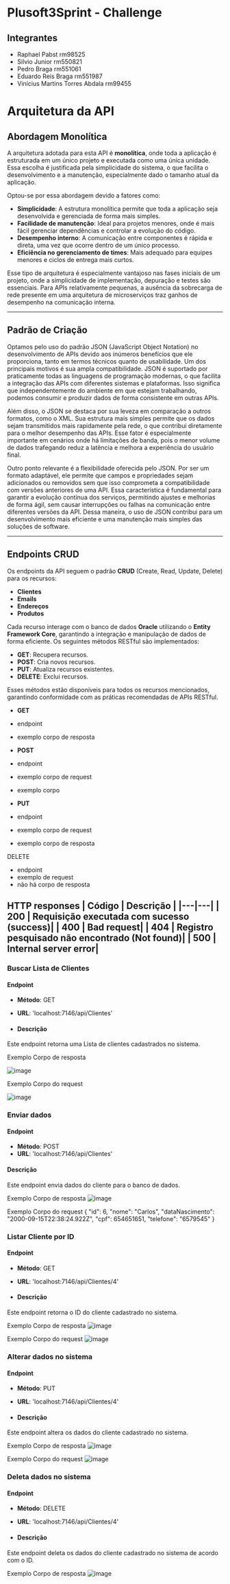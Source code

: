 # Plusoft3Sprint - Challenge


## Integrantes
- Raphael Pabst rm98525
- Silvio Junior rm550821
- Pedro Braga rm551061
- Eduardo Reis Braga rm551987
- Vinícius Martins Torres Abdala rm99455

# Arquitetura da API

## Abordagem Monolítica

A arquitetura adotada para esta API é **monolítica**, onde toda a aplicação é estruturada em um único projeto e executada como uma única unidade. Essa escolha é justificada pela simplicidade do sistema, o que facilita o desenvolvimento e a manutenção, especialmente dado o tamanho atual da aplicação.

Optou-se por essa abordagem devido a fatores como:

- **Simplicidade**: A estrutura monolítica permite que toda a aplicação seja desenvolvida e gerenciada de forma mais simples.
- **Facilidade de manutenção**: Ideal para projetos menores, onde é mais fácil gerenciar dependências e controlar a evolução do código.
- **Desempenho interno**: A comunicação entre componentes é rápida e direta, uma vez que ocorre dentro de um único processo.
- **Eficiência no gerenciamento de times**: Mais adequado para equipes menores e ciclos de entrega mais curtos.

Esse tipo de arquitetura é especialmente vantajoso nas fases iniciais de um projeto, onde a simplicidade de implementação, depuração e testes são essenciais. Para APIs relativamente pequenas, a ausência da sobrecarga de rede presente em uma arquitetura de microserviços traz ganhos de desempenho na comunicação interna.

---

## Padrão de Criação

Optamos pelo uso do padrão JSON (JavaScript Object Notation) no desenvolvimento de APIs devido aos inúmeros benefícios que ele proporciona, tanto em termos técnicos quanto de usabilidade. Um dos principais motivos é sua ampla compatibilidade. JSON é suportado por praticamente todas as linguagens de programação modernas, o que facilita a integração das APIs com diferentes sistemas e plataformas. Isso significa que independentemente do ambiente em que estejam trabalhando, podemos consumir e produzir dados de forma consistente em outras APIs.

Além disso, o JSON se destaca por sua leveza em comparação a outros formatos, como o XML. Sua estrutura mais simples permite que os dados sejam transmitidos mais rapidamente pela rede, o que contribui diretamente para o melhor desempenho das APIs. Esse fator é especialmente importante em cenários onde há limitações de banda, pois o menor volume de dados trafegando reduz a latência e melhora a experiência do usuário final.

Outro ponto relevante é a flexibilidade oferecida pelo JSON. Por ser um formato adaptável, ele permite que campos e propriedades sejam adicionados ou removidos sem que isso comprometa a compatibilidade com versões anteriores de uma API. Essa característica é fundamental para garantir a evolução contínua dos serviços, permitindo ajustes e melhorias de forma ágil, sem causar interrupções ou falhas na comunicação entre diferentes versões da API. Dessa maneira, o uso de JSON contribui para um desenvolvimento mais eficiente e uma manutenção mais simples das soluções de software.


---
## Endpoints CRUD

Os endpoints da API seguem o padrão **CRUD** (Create, Read, Update, Delete) para os recursos:

- **Clientes**
- **Emails**
- **Endereços**
- **Produtos**

Cada recurso interage com o banco de dados **Oracle** utilizando o **Entity Framework Core**, garantindo a integração e manipulação de dados de forma eficiente. Os seguintes métodos RESTful são implementados:

- **GET**: Recupera recursos.
- **POST**: Cria novos recursos.
- **PUT**: Atualiza recursos existentes.
- **DELETE**: Exclui recursos.

Esses métodos estão disponíveis para todos os recursos mencionados, garantindo conformidade com as práticas recomendadas de APIs RESTful.

- **GET**


- endpoint
- exemplo corpo de resposta


- **POST**

- endpoint
- exemplo corpo de request
- exemplo corpo


- **PUT**
- endpoint
- exemplo corpo de request
- exemplo corpo de resposta


DELETE

- endpoint
- exemplo de request
- não há corpo de resposta


**HTTP responses**
| Código | Descrição |
|---|---|
| 200 | Requisição executada com sucesso (success)|
| 400 | Bad request|
| 404 | Registro pesquisado não encontrado (Not found)|
| 500 | Internal server error|
---

### Buscar Lista de Clientes

#### Endpoint

- **Método**: GET  
- **URL**: 'localhost:7146/api/Clientes'

- #### Descrição
Este endpoint retorna uma Lista de clientes cadastrados no sistema.

Exemplo Corpo de resposta

![image](https://github.com/user-attachments/assets/bbc1234a-6ce5-40dd-882b-1006424f0e71)


Exemplo Corpo do request

![image](https://github.com/user-attachments/assets/1a6d7c4c-7a7b-4db6-87b0-e85c43fa4ab1)



### Enviar dados

#### Endpoint

- **Método**: POST  
- **URL**: 'localhost:7146/api/Clientes'

#### Descrição
Este endpoint envia dados do cliente para o banco de dados.

Exemplo Corpo de resposta
![image](https://github.com/user-attachments/assets/38a054da-2e4d-4f56-bf8c-585bb164083a)


Exemplo Corpo do request
{
  "id": 6,
  "nome": "Carlos",
  "dataNascimento": "2000-09-15T22:38:24.922Z",
  "cpf": 654651651,
  "telefone": "6579545"
}



### Listar Cliente por ID



#### Endpoint

- **Método**: GET  
- **URL**: 'localhost:7146/api/Clientes/4'

- #### Descrição
Este endpoint retorna o ID do cliente cadastrado no sistema.

Exemplo Corpo de resposta
![image](https://github.com/user-attachments/assets/e141ccf3-a6a7-46ae-bec2-806384c60b7b)

Exemplo Corpo do request
![image](https://github.com/user-attachments/assets/dfdc39f2-73f8-4d5b-8b25-9b20a43af03a)


### Alterar dados no sistema



#### Endpoint

- **Método**: PUT  
- **URL**: 'localhost:7146/api/Clientes/4'

- #### Descrição
Este endpoint altera os dados do cliente cadastrado no sistema.

Exemplo Corpo de resposta
![image](https://github.com/user-attachments/assets/b4d629c1-10fb-4c4a-9841-14b4841837de)

Exemplo Corpo do request
![image](https://github.com/user-attachments/assets/c2dd6759-e8eb-4ae4-9a9e-a4bc28c789ae)



### Deleta dados no sistema



#### Endpoint

- **Método**: DELETE  
- **URL**: 'localhost:7146/api/Clientes/4'

- #### Descrição
Este endpoint deleta os dados do cliente cadastrado no sistema de acordo com o ID.

Exemplo Corpo de resposta
![image](https://github.com/user-attachments/assets/b15a28cc-f81c-41b6-bb12-ffbb6b962ff4)


















